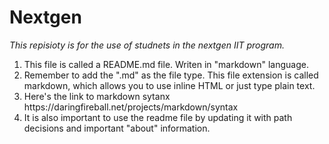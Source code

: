 # Nextgen
<i>This repisioty is for the use of studnets in the nextgen IIT program.</i>
<ol>
  <li>This file is called a README.md file. Writen in "markdown" language.</li>
  <li>Remember to add the ".md" as the file type. This file extension is called markdown, which allows you to use inline HTML or just type   plain text.</li>
  <li>Here's the link to markdown sytanx https://daringfireball.net/projects/markdown/syntax</li>
  <li>It is also important to use the readme file by updating it with path decisions and important "about" information.</li>
